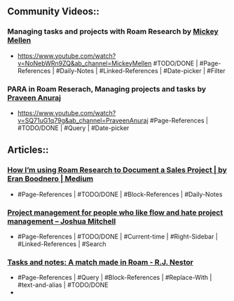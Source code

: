 ## Community Videos::
### Managing tasks and projects with Roam Research by [Mickey Mellen](Mickey%20Mellen.md)

- <https://www.youtube.com/watch?v=NoNebWRn9ZQ&ab_channel=MickeyMellen>
#TODO/DONE | #Page-References | #Daily-Notes | #Linked-References | #Date-picker | #Filter 
### PARA in Roam Reserach, Managing projects and tasks by [Praveen Anuraj](Praveen%20Anuraj.md)

- <https://www.youtube.com/watch?v=SQ71uG1q79g&ab_channel=PraveenAnuraj>
#Page-References | #TODO/DONE | #Query | #Date-picker 
## Articles::
### [How I’m using Roam Research to Document a Sales Project | by Eran Boodnero | Medium](https://medium.com/@eboodnero/how-i-became-a-productivity-power-house-9da20ba728c0)
- #Page-References | #TODO/DONE | #Block-References | #Daily-Notes 
### [Project management for people who like flow and hate project management – Joshua Mitchell](https://lelon.io/blog/roam-research-project-management)
- #Page-References | #TODO/DONE | #Current-time | #Right-Sidebar | #Linked-References | #Search 
### [Tasks and notes: A match made in Roam - R.J. Nestor](https://rjnestor.com/home/tasks-and-notes-a-match-made-in-roam/)
- #Page-References | #Query | #Block-References | #Replace-With |  #text-and-alias | #TODO/DONE
- 